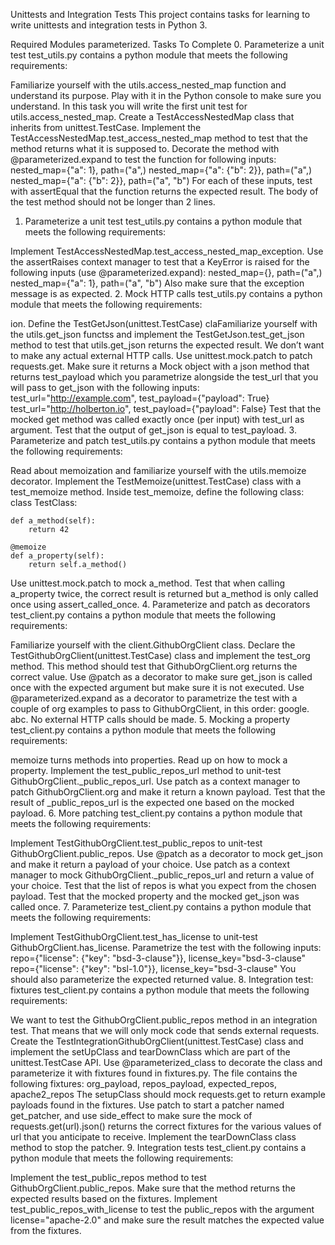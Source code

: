 Unittests and Integration Tests
This project contains tasks for learning to write unittests and integration tests in Python 3.

Required Modules
parameterized.
Tasks To Complete
 0. Parameterize a unit test
test_utils.py contains a python module that meets the following requirements:

Familiarize yourself with the utils.access_nested_map function and understand its purpose. Play with it in the Python console to make sure you understand.
In this task you will write the first unit test for utils.access_nested_map.
Create a TestAccessNestedMap class that inherits from unittest.TestCase.
Implement the TestAccessNestedMap.test_access_nested_map method to test that the method returns what it is supposed to.
Decorate the method with @parameterized.expand to test the function for following inputs:
nested_map={"a": 1}, path=("a",)
nested_map={"a": {"b": 2}}, path=("a",)
nested_map={"a": {"b": 2}}, path=("a", "b")
For each of these inputs, test with assertEqual that the function returns the expected result.
The body of the test method should not be longer than 2 lines.
 1. Parameterize a unit test
test_utils.py contains a python module that meets the following requirements:

Implement TestAccessNestedMap.test_access_nested_map_exception. Use the assertRaises context manager to test that a KeyError is raised for the following inputs (use @parameterized.expand):
nested_map={}, path=("a",)
nested_map={"a": 1}, path=("a", "b")
Also make sure that the exception message is as expected.
 2. Mock HTTP calls
test_utils.py contains a python module that meets the following requirements:

ion.
Define the TestGetJson(unittest.TestCase) claFamiliarize yourself with the utils.get_json functss and implement the TestGetJson.test_get_json method to test that utils.get_json returns the expected result.
We don’t want to make any actual external HTTP calls. Use unittest.mock.patch to patch requests.get. Make sure it returns a Mock object with a json method that returns test_payload which you parametrize alongside the test_url that you will pass to get_json with the following inputs:
test_url="http://example.com", test_payload={"payload": True}
test_url="http://holberton.io", test_payload={"payload": False}
Test that the mocked get method was called exactly once (per input) with test_url as argument.
Test that the output of get_json is equal to test_payload.
 3. Parameterize and patch
test_utils.py contains a python module that meets the following requirements:

Read about memoization and familiarize yourself with the utils.memoize decorator.
Implement the TestMemoize(unittest.TestCase) class with a test_memoize method.
Inside test_memoize, define the following class:
class TestClass:

    def a_method(self):
        return 42

    @memoize
    def a_property(self):
        return self.a_method()
Use unittest.mock.patch to mock a_method. Test that when calling a_property twice, the correct result is returned but a_method is only called once using assert_called_once.
 4. Parameterize and patch as decorators
test_client.py contains a python module that meets the following requirements:

Familiarize yourself with the client.GithubOrgClient class.
Declare the TestGithubOrgClient(unittest.TestCase) class and implement the test_org method.
This method should test that GithubOrgClient.org returns the correct value.
Use @patch as a decorator to make sure get_json is called once with the expected argument but make sure it is not executed.
Use @parameterized.expand as a decorator to parametrize the test with a couple of org examples to pass to GithubOrgClient, in this order:
google.
abc.
No external HTTP calls should be made.
 5. Mocking a property
test_client.py contains a python module that meets the following requirements:

memoize turns methods into properties. Read up on how to mock a property.
Implement the test_public_repos_url method to unit-test GithubOrgClient._public_repos_url.
Use patch as a context manager to patch GithubOrgClient.org and make it return a known payload.
Test that the result of _public_repos_url is the expected one based on the mocked payload.
 6. More patching
test_client.py contains a python module that meets the following requirements:

Implement TestGithubOrgClient.test_public_repos to unit-test GithubOrgClient.public_repos.
Use @patch as a decorator to mock get_json and make it return a payload of your choice.
Use patch as a context manager to mock GithubOrgClient._public_repos_url and return a value of your choice.
Test that the list of repos is what you expect from the chosen payload.
Test that the mocked property and the mocked get_json was called once.
 7. Parameterize
test_client.py contains a python module that meets the following requirements:

Implement TestGithubOrgClient.test_has_license to unit-test GithubOrgClient.has_license.
Parametrize the test with the following inputs:
repo={"license": {"key": "bsd-3-clause"}}, license_key="bsd-3-clause"
repo={"license": {"key": "bsl-1.0"}}, license_key="bsd-3-clause"
You should also parameterize the expected returned value.
 8. Integration test: fixtures
test_client.py contains a python module that meets the following requirements:

We want to test the GithubOrgClient.public_repos method in an integration test. That means that we will only mock code that sends external requests.
Create the TestIntegrationGithubOrgClient(unittest.TestCase) class and implement the setUpClass and tearDownClass which are part of the unittest.TestCase API.
Use @parameterized_class to decorate the class and parameterize it with fixtures found in fixtures.py. The file contains the following fixtures:
org_payload, repos_payload, expected_repos, apache2_repos
The setupClass should mock requests.get to return example payloads found in the fixtures.
Use patch to start a patcher named get_patcher, and use side_effect to make sure the mock of requests.get(url).json() returns the correct fixtures for the various values of url that you anticipate to receive.
Implement the tearDownClass class method to stop the patcher.
 9. Integration tests
test_client.py contains a python module that meets the following requirements:

Implement the test_public_repos method to test GithubOrgClient.public_repos.
Make sure that the method returns the expected results based on the fixtures.
Implement test_public_repos_with_license to test the public_repos with the argument license="apache-2.0" and make sure the result matches the expected value from the fixtures.
